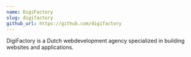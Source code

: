 ```yaml
---
name: DigiFactory
slug: digifactory
github_url: https://github.com/digifactory
---
```


DigiFactory is a Dutch webdevelopment agency specialized in building websites and applications.
